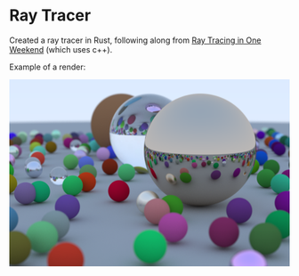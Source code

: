 # Ray Tracer

Created a ray tracer in Rust, following along from [Ray Tracing in One Weekend](https://raytracing.github.io/books/RayTracingInOneWeekend.html "Ray Tracing in One Weekend") (which uses c++).

Example of a render:

![plot](./initial_render/result.png)
